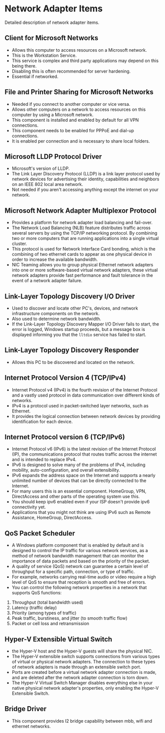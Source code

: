 
# Network Adapter Items

Detailed description of network adapter items.

## Client for Microsoft Networks

- Allows this computer to access resources on a Microsoft network.
- This is the Workstation Service.
- This service is complex and third party applications may depend on this being there.
- Disabling this is often recommended for server hardening.
- Essential if networked.

## File and Printer Sharing for Microsoft Networks

- Needed if you connect to another computer or vice versa.
- Allows other computers on a network to access resources on this computer by using a Microsoft network.
- This component is installed and enabled by default for all VPN connections.
- This component needs to be enabled for PPPoE and dial-up connections.
- It is enabled per connection and is necessary to share local folders.

## Microsoft LLDP Protocol Driver

- Microsoft's version of LLDP.
- The Link Layer Discovery Protocol (LLDP) is a link layer protocol used by network devices for
  advertising their identity, capabilities and neighbors on an IEEE 802 local area network.
- Not needed if you aren't accessing anything except the internet on your network.

## Microsoft Network Adapter Multiplexor Protocol

- Provides a platform for network adapter load balancing and fail-over.
- The Network Load Balancing (NLB) feature distributes traffic across several servers by using the
  TCP/IP networking protocol. By combining two or more computers that are running applications
  into a single virtual cluster.
- This protocol is used for Network Interface Card bonding, which is the combining of two ethernet
  cards to appear as one physical device in order to increase the available bandwidth.
- NIC Teaming allows you to group physical Ethernet network adapters into one or more software-based
  virtual network adapters, these virtual network adapters provide fast performance and fault tolerance
in the event of a network adapter failure.

## Link-Layer Topology Discovery  I/O Driver

- Used to discover and locate other PC's, devices, and network infrastructure components on the network.
- Also used to determine network bandwidth.
- If the Link-Layer Topology Discovery Mapper I/O Driver fails to start, the error is logged,
  Windows startup proceeds, but a message box is displayed informing you that the `lltdio` service has
  failed to start.

## Link-Layer Topology Discovery Responder

- Allows this PC to be discovered and located on the network.

## Internet Protocol Version 4 (TCP/IPv4)

- Internet Protocol v4 (IPv4) is the fourth revision of the Internet Protocol and a vastly used
  protocol in data communication over different kinds of networks.
- IPv4 is a protocol used in packet-switched layer networks, such as Ethernet.
- It provides the logical connection between network devices by providing identification for each device.

## Internet Protocol version 6 (TCP/IPv6)

- Internet Protocol v6 (IPv6) is the latest revision of the Internet Protocol (IP),
  the communications protocol that routes traffic across the internet and is intended to replace IPv4.
- IPv6 is designed to solve many of the problems of IPv4, including mobility, auto-configuration,
  and overall extensibility.
- IPv6 expands the address space on the Internet and supports a nearly unlimited number of devices
  that can be directly connected to the Internet.
- For many users this is an essential component. HomeGroup, VPN, DirectAccess and other parts of
  the operating system use this.
- You should keep ipv6 enabled even if your ISP doesn't provide ipv6 connectivity yet.
- Applications that you might not think are using IPv6 such as Remote Assistance, HomeGroup, DirectAccess.

## QoS Packet Scheduler

- A Windows platform component that is enabled by default and is designed to control the IP traffic
  for various network services, as a method of network bandwidth management that can monitor
  the importance of data packets and based on the priority of the packet.
- A quality of service (QoS) network can guarantee a certain level of throughput for a specific path,
  connection, or type of traffic.
- For example, networks carrying real-time audio or video require a high level of QoS to ensure that
  reception is smooth and free of errors.
- You can control the following network properties in a network that supports QoS functions:

1. Throughput (total bandwidth used)
2. Latency (traffic delay)
3. Priority (among types of traffic)
4. Peak traffic, burstiness, and jitter (to smooth traffic flow)
5. Packet or cell loss and retransmission

## Hyper-V Extensible Virtual Switch

- the Hyper-V host and the Hyper-V guests will share the physical NIC.
- The Hyper-V extensible switch supports connections from various types of virtual or
  physical network adapters.
  The connection to these types of network adapters is made through an extensible switch port.
- Ports are created before a virtual network adapter connection is made, and are deleted after
  the network adapter connection is torn down.
- The Hyper-V Virtual Switch Manager disables everything else in your native physical network
  adapter's properties, only enabling the Hyper-V Extensible Switch.

## Bridge Driver

- This component provides I2 bridge capability between mbb, wifi and ethernet networks.
